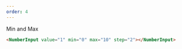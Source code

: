 ```yaml
---
order: 4
---
```


Min and Max

```html
<NumberInput value="1" min="0" max="10" step="2"></NumberInput>
```
